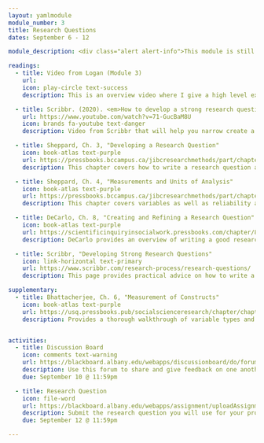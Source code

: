 ```yaml
---
layout: yamlmodule
module_number: 3
title: Research Questions
dates: September 6 - 12

module_description: <div class="alert alert-info">This module is still under construction.</div>This module will cover the basics of developing a research question that will guide your proposal creation for the rest of the semester.

readings:
  - title: Video from Logan (Module 3)
    url:
    icon: play-circle text-success
    description: This is an overview video where I give a high level explanation of the readings and describe this week's tasks.

  - title: Scribbr. (2020). <em>How to develop a strong research question</em> [Video]. YouTube. https://www.youtube.com/watch?v=71-GucBaM8U
    url: https://www.youtube.com/watch?v=71-GucBaM8U
    icon: brands fa-youtube text-danger
    description: Video from Scribbr that will help you narrow create a research question. This does not speak specifically about your proposal, but the advice is still great.

  - title: Sheppard, Ch. 3, "Developing a Research Question"
    icon: book-atlas text-purple
    url: https://pressbooks.bccampus.ca/jibcresearchmethods/part/chapter-3/
    description: This chapter covers how to write a research question as well as high level overviews of qualitative versus quantitative research.

  - title: Sheppard, Ch. 4, "Measurements and Units of Analysis"
    icon: book-atlas text-purple
    url: https://pressbooks.bccampus.ca/jibcresearchmethods/part/chapter-4/
    description: This chapter covers variables as well as reliability and validity.

  - title: DeCarlo, Ch. 8, "Creating and Refining a Research Question"
    icon: book-atlas text-purple
    url: https://scientificinquiryinsocialwork.pressbooks.com/chapter/8-0-chapter-introduction/
    description: DeCarlo provides an overview of writing a good research question <strong><em>with some specific tips and critiques</em></strong> as well as explanations that augment Sheppard's content.

  - title: Scribbr, "Developing Strong Research Questions"
    icon: link-horizontal text-primary
    url: https://www.scribbr.com/research-process/research-questions/
    description: This page provides practical advice on how to write a research question. Definitely watch the 4.5 minute video. There is also a quiz to check for understanding that I strongly recommend. <em>Note:</em> Scribbr offers paid editing services, but this course is only using their free content.

supplementary:
  - title: Bhattacherjee, Ch. 6, "Measurement of Constructs"
    icon: book-atlas text-purple
    url: https://usq.pressbooks.pub/socialscienceresearch/chapter/chapter-6-measurement-of-constructs/
    description: Provides a thorough walkthrough of variable types and scales.


activities:
  - title: Discussion Board
    icon: comments text-warning
    url: https://blackboard.albany.edu/webapps/discussionboard/do/forum?action=list_threads&course_id=_170260_1&nav=discussion_board_entry&conf_id=_276906_1&forum_id=_593112_1
    description: Use this forum to share and give feedback on one another's research question. Title your post with your research question and in the body of your post ask for any specific feedback you would like from your peers. Give feedback to your classmates and integrate their feedback when you submit your research question.
    due: September 10 @ 11:59pm

  - title: Research Question
    icon: file-word
    url: https://blackboard.albany.edu/webapps/assignment/uploadAssignment?content_id=_7449478_1&course_id=_170260_1&group_id=&mode=view
    description: Submit the research question you will use for your proposal.
    due: September 12 @ 11:59pm

---
```

